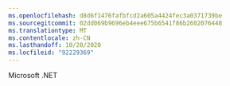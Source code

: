 ```yaml
---
ms.openlocfilehash: d8d6f1476fafbfcd2a605a4424fec3a0371739be
ms.sourcegitcommit: 02dd069b9696eb4eee675b6541f86b2602076448
ms.translationtype: MT
ms.contentlocale: zh-CN
ms.lasthandoff: 10/20/2020
ms.locfileid: "92229369"
---
```

Microsoft .NET